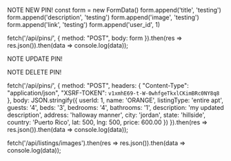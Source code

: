 
NOTE NEW PIN!
const form = new FormData()
form.append('title', 'testing')
form.append('description', 'testing')
form.append('image', 'testing')
form.append('link', 'testing')
form.append('user_id', 1)

fetch('/api/pins/', {
    method: "POST",
    body: form
}).then(res => res.json()).then(data => console.log(data));


NOTE UPDATE PIN!





NOTE DELETE PIN!


fetch('/api/pins/', {
    method: "POST",
    headers: {
        "Content-Type": "application/json",
        "XSRF-TOKEN": `v1xmhE69-t-W-0whfgeTkxlCKimBRc0NY8q8`
    },
    body: JSON.stringify({
        userId: 1,
        name: 'ORANGE',
        listingType: 'entire apt',
        guests: '4',
        beds: '3',
        bedrooms: '4',
        bathrooms: '1',
        description: 'my updated description',
        address: 'halloway manner',
        city: 'jordan',
        state: 'hillside',
        country: 'Puerto Rico',
        lat: 500,
        lng: 500,
        price: 600.00
    })
}).then(res => res.json()).then(data => console.log(data));



fetch('/api/listings/images').then(res => res.json()).then(data => console.log(data));


